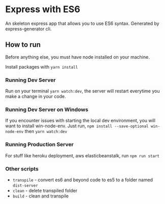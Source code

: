 # Express with ES6

An skeleton express app that allows you to use ES6 syntax. Generated by express-generator cli.

## How to run

Before anything else, you must have node installed on your machine.

Install packages with `yarn install`

### Running Dev Server

Run on your terminal `yarn watch:dev`, the server will restart everytime you make a change in your code.

### Running Dev Server on Windows

If you encounter issues with starting the local dev environment, you will want to install win-node-env.
Just run, `npm install --save-optional win-node-env` then `yarn watch:dev`

### Running Production Server

For stuff like heroku deployment, aws elasticbeanstalk, run `npm run start`

### Other scripts

* `transpile` - convert es6 and beyond code to es5 to a folder named `dist-server`
* `clean` - delete transpiled folder
* `build` - clean and transpile
